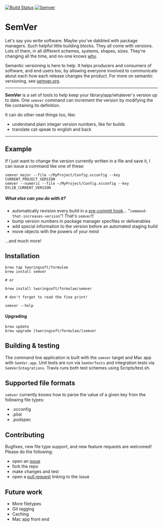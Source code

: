 [![Build Status](https://travis-ci.org/TwoRingSoft/SemVer.svg?branch=master)](https://travis-ci.org/TwoRingSoft/SemVer)
[![Semver](http://img.shields.io/SemVer/1.1.0.png)](http://semver.org/spec/v2.0.0.html)

# SemVer

Let's say you write software. Maybe you've dabbled with package managers. Such helpful little building blocks. They all come with versions. Lots of them, in all different schemes, systems, shapes, sizes. They're changing all the time, and no-one knows [why](http://sentimentalversioning.org). 

Semantic versioning is here to help. It helps producers and consumers of software, and end users too, by allowing everyone involved to communicate about each how each release changes the product. For more on semantic versioning, see [semver.org](http://semver.org).

---

**SemVer** is a set of tools to help keep your library/app/whatever's version up to date. One `semver` command can increment the version by modifying the file containing its definition. 

It can do other neat things too, like:

- understand plain integer version numbers, like for builds
- translate cat-speak to english and back 

---

## Example

If I just want to change the version currently written in a file and save it, I can issue a command like one of these:

```
semver major --file ~/MyProject/Config.xcconfig --key CURRENT_PROJECT_VERSION
semver --numeric --file ~/MyProject/Config.xcconfig --key DYLIB_CURRENT_VERSION
```

##### What else can you do with it?

- automatically revision every build in a [pre-commit hook](http://stackoverflow.com/questions/17101473/change-version-file-automatically-on-commit-with-git/17101505#17101505)... "`command-that-increases-version`"! That's `semver`!!
- bump version numbers in package manager specfiles or deliverables
- add special information to the version before an automated staging build
- move objects with the powers of your mind

...and much more!

## Installation

```
brew tap tworingsoft/formulae
brew install semver

# or 

brew install tworingsoft/formulae/semver

# don't forget to read the fine print!

semver --help
```

#### Upgrading

```
brew update
brew upgrade [tworingsoft/formulae/]semver
```

## Building & testing

The command line application is built with the `semver` target and Mac app with `SemVer.app`. Unit tests are run via `SemVerTests` and integration tests via `SemVerIntegrations`. Travis runs both test schemes using Scripts/test.sh.

## Supported file formats

`semver` currently knows how to parse the value of a given key from the following file types:

- .xcconfig
- .plist
- .podspec

## Contributing

Bugfixes, new file type support, and new feature requests are welcomed! Please do the following:

- open an [issue](https://github.com/TwoRingSoft/SemVer/issues/new)
- fork the repo
- make changes and test
- open a [pull request](https://github.com/TwoRingSoft/SemVer/compare) linking to the issue

## Future work

- More filetypes
- Git tagging
- Caching
- Mac app front end

